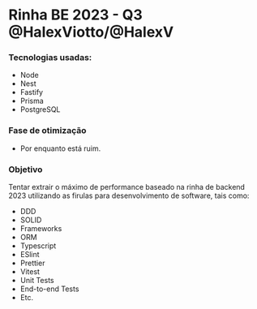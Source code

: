 # Rinha BE 2023 - Q3 @HalexViotto/@HalexV

### Tecnologias usadas:

- Node
- Nest
- Fastify
- Prisma
- PostgreSQL

### Fase de otimização

- Por enquanto está ruim.

### Objetivo

Tentar extrair o máximo de performance baseado na rinha de backend 2023 utilizando as firulas para desenvolvimento de software, tais como:

- DDD
- SOLID
- Frameworks
- ORM
- Typescript
- ESlint
- Prettier
- Vitest
- Unit Tests
- End-to-end Tests
- Etc.
